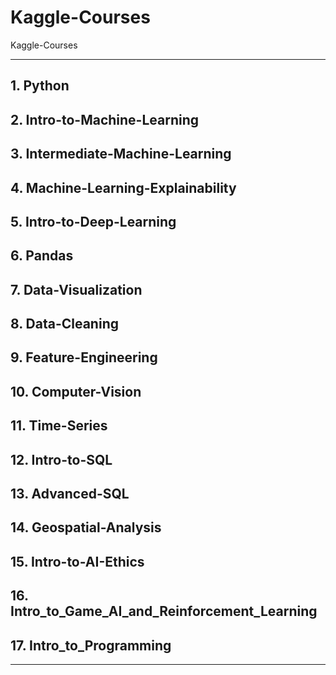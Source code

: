 # Kaggle-Courses
Kaggle-Courses




-----

## 1. Python

## 2. Intro-to-Machine-Learning

## 3. Intermediate-Machine-Learning

## 4. Machine-Learning-Explainability

## 5. Intro-to-Deep-Learning

## 6. Pandas

## 7. Data-Visualization

## 8. Data-Cleaning

## 9. Feature-Engineering

## 10. Computer-Vision

## 11. Time-Series

## 12. Intro-to-SQL

## 13. Advanced-SQL

## 14. Geospatial-Analysis

## 15. Intro-to-AI-Ethics

## 16. Intro_to_Game_AI_and_Reinforcement_Learning

## 17. Intro_to_Programming

-----


